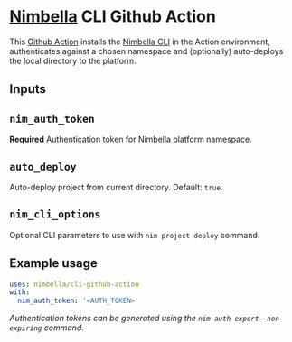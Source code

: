 # [Nimbella](https://nimbella.com/) CLI Github Action

This [Github Action](https://docs.github.com/en/actions) installs the [Nimbella CLI](https://docs.nimbella.com/install/) in the Action environment, authenticates against a chosen namespace and (optionally) auto-deploys the local directory to the platform.

## Inputs

## `nim_auth_token`

**Required** [Authentication token](https://docs.nimbella.com/nim-cmds/auth#nim-auth-export-namespace) for Nimbella platform namespace.

## `auto_deploy`

Auto-deploy project from current directory. Default: `true`.

## `nim_cli_options`

Optional CLI parameters to use with `nim project deploy` command.

## Example usage

```yaml
uses: nimbella/cli-github-action
with:
  nim_auth_token: '<AUTH_TOKEN>'
```

*Authentication tokens can be generated using the `nim auth export--non-expiring` command.*